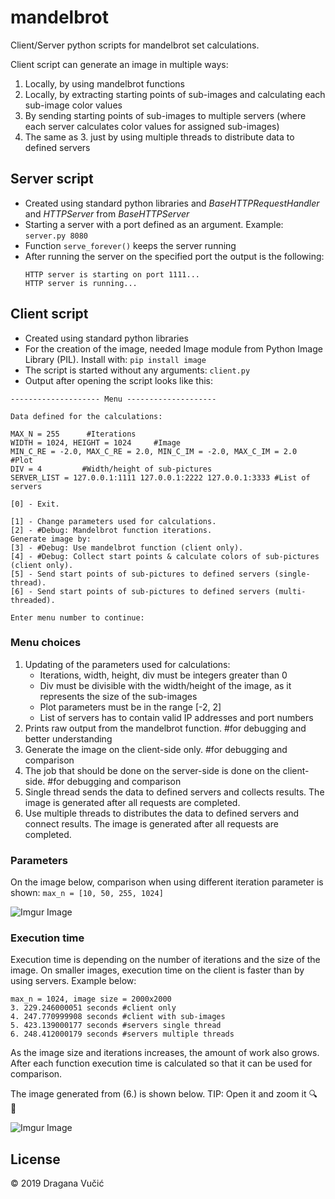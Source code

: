# mandelbrot
Client/Server python scripts for mandelbrot set calculations.

Client script can generate an image in multiple ways:
1. Locally, by using mandelbrot functions
2. Locally, by extracting starting points of sub-images and calculating each sub-image color values
3. By sending starting points of sub-images to multiple servers (where each server calculates color values for assigned sub-images)
4. The same as 3. just by using multiple threads to distribute data to defined servers

## Server script

- Created using standard python libraries and *BaseHTTPRequestHandler* and *HTTPServer* from *BaseHTTPServer*
- Starting a server with a port defined as an argument. Example: `server.py 8080`
- Function `serve_forever()`  keeps the server running
- After running the server on the specified port the output is the following:
  ```
  HTTP server is starting on port 1111...
  HTTP server is running...
  ```
## Client script

- Created using standard python libraries
- For the creation of the image, needed Image module from Python Image Library (PIL). Install with: `pip install image`
- The script is started without any arguments: `client.py`
- Output after opening the script looks like this:
```
-------------------- Menu --------------------

Data defined for the calculations:

MAX_N = 255      #Iterations
WIDTH = 1024, HEIGHT = 1024     #Image
MIN_C_RE = -2.0, MAX_C_RE = 2.0, MIN_C_IM = -2.0, MAX_C_IM = 2.0        #Plot
DIV = 4         #Width/height of sub-pictures
SERVER_LIST = 127.0.0.1:1111 127.0.0.1:2222 127.0.0.1:3333 #List of servers

[0] - Exit.

[1] - Change parameters used for calculations.
[2] - #Debug: Mandelbrot function iterations.
Generate image by:
[3] - #Debug: Use mandelbrot function (client only).
[4] - #Debug: Collect start points & calculate colors of sub-pictures (client only).
[5] - Send start points of sub-pictures to defined servers (single-thread).
[6] - Send start points of sub-pictures to defined servers (multi-threaded).

Enter menu number to continue:
```

### Menu choices

1. Updating of the parameters used for calculations:
    - Iterations, width, height, div must be integers greater than 0
    - Div must be divisible with the width/height of the image, as it represents the size of the sub-images
    - Plot parameters must be in the range [-2, 2]
    - List of servers has to contain valid IP addresses and port numbers
2. Prints raw output from the mandelbrot function. #for debugging and better understanding
3. Generate the image on the client-side only. #for debugging and comparison
4. The job that should be done on the server-side is done on the client-side. #for debugging and comparison
5. Single thread sends the data to defined servers and collects results. The image is generated after all requests are completed.
6. Use multiple threads to distributes the data to defined servers and connect results. The image is generated after all requests are completed.

### Parameters

On the image below, comparison when using different iteration parameter is shown: `max_n = [10, 50, 255, 1024]`

![Imgur Image](https://i.imgur.com/1neSkZu.png)

### Execution time

Execution time is depending on the number of iterations and the size of the image. On smaller images, execution time on the client is faster than by using servers. Example below:
```
max_n = 1024, image size = 2000x2000
3. 229.246000051 seconds #client only
4. 247.770999908 seconds #client with sub-images
5. 423.139000177 seconds #servers single thread
6. 248.412000179 seconds #servers multiple threads
```
As the image size and iterations increases, the amount of work also grows. After each function execution time is calculated so that it can be used for comparison.

The image generated from (6.) is shown below. TIP: Open it and zoom it :mag: :eyes:

![Imgur Image](https://i.imgur.com/vz8JSiW.png)

License
----

© 2019 Dragana Vučić
